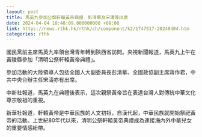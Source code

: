 ```yaml
---
layout: post
title: 馬英九參加公祭軒轅黃帝典禮　彭清華及宋濤等出席
date: 2024-04-04 18:48:09.000000000 +08:00
link: https://news.rthk.hk/rthk/ch/component/k2/1747517-20240404.htm
categories: rthk
---
```


國民黨前主席馬英九率領台灣青年轉到陝西省訪問。央視新聞報道，馬英九上午在黃陵縣參加「清明公祭軒轅黃帝典禮」。

參加活動的大陸領導人包括全國人大副委員長彭清華、全國政協副主席蔣作君，中共中央台辦主任宋濤亦有出席。

中新社報道，馬英九在典禮後表示，這次親祭黃帝旨在表達台灣人對傳統中華文化尊宗敬祖的重視。

新華社報道，軒轅黃帝是中華民族的人文初祖，自漢代起，中華民族就開始祭祀黃帝的活動。上世紀80年代以來，清明公祭軒轅黃帝典禮成為連接海內外中華兒女的重要情感紐帶。
